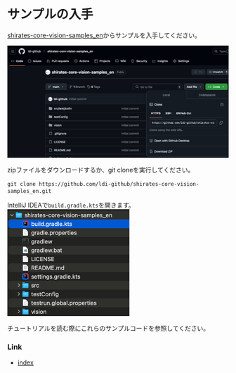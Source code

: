 # サンプルの入手

[shirates-core-vision-samples_en](https://github.com/ldi-github/shirates-core-vision-samples_en)からサンプルを入手してください。

![](_images/shirates_core_vision_samples_en_github.png)

zipファイルをダウンロードするか、git cloneを実行してください。

```
git clone https://github.com/ldi-github/shirates-core-vision-samples_en.git
```

IntelliJ IDEAで`build.gradle.kts`を開きます。 <br>
![](_images/shirates_core_vision_samples_en_build_gradle_kts.png)

チュートリアルを読む際にこれらのサンプルコードを参照してください。

### Link

- [index](../index_ja.md)
